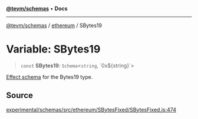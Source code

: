 [**@tevm/schemas**](../../README.md) • **Docs**

***

[@tevm/schemas](../../modules.md) / [ethereum](../README.md) / SBytes19

# Variable: SBytes19

> `const` **SBytes19**: `Schema`\<`string`, \`0x$\{string\}\`\>

[Effect schema](https://github.com/Effect-TS/schema) for the Bytes19 type.

## Source

[experimental/schemas/src/ethereum/SBytesFixed/SBytesFixed.js:474](https://github.com/evmts/tevm-monorepo/blob/main/experimental/schemas/src/ethereum/SBytesFixed/SBytesFixed.js#L474)
